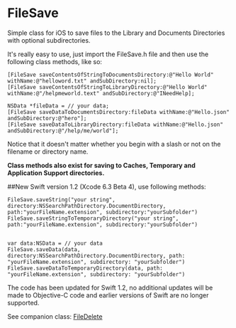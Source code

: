 FileSave
========

Simple class for iOS to save files to the Library and Documents Directories with optional subdirectories.

It's really easy to use, just import the FileSave.h file and then use the following class methods, like so:


    [FileSave saveContentsOfStringToDocumentsDirectory:@"Hello World" withName:@"helloword.txt" andSubDirectory:nil];
    [FileSave saveContentsOfStringToLibraryDirectory:@"Hello World" withName:@"/helpmeworld.text" andSubDirectory:@"INeedHelp];
    
    NSData *fileData = // your data;
    [FileSave saveDataToDocumentsDirectory:fileData withName:@"Hello.json" andSubDirectory:@"hero"];
    [FileSave saveDataToLibraryDirectory:fileData withName:@"Hello.json" andSubDirectory:@"/help/me/world"];

Notice that it doesn't matter whether you begin with a slash or not on the filename or directory name.

<b>Class methods also exist for saving to Caches, Temporary and Application Support directories.</b>

##New Swift version 1.2 (Xcode 6.3 Beta 4), use following methods:
    
    FileSave.saveString("your string", directory:NSSearchPathDirectory.DocumentDirectory, path:"yourFileName.extension", subdirectory:"yourSubfolder")
    FileSave.saveStringToTemporaryDirectory("your string", path:"yourFileName.extension", subdirectory:"yourSubfolder")
    
    
    var data:NSData = // your data 
    FileSave.saveData(data, directory:NSSearchPathDirectory.DocumentDirectory, path: "yourFileName.extension", subdirectory: "yourSubfolder")
    FileSave.saveDataToTemporaryDirectory(data, path: "yourFileName.extension", subdirectory: "yourSubfolder")

The code has been updated for Swift 1.2, no additional updates will be made to Objective-C code and earlier versions of Swift are no longer supported.

See companion class: [FileDelete](https://github.com/sketchytech/FileDelete)
